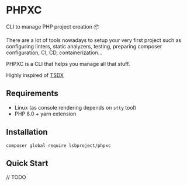 # PHPXC

CLI to manage PHP project creation 📦

There are a lot of tools nowadays to setup your very first project 
such as configuring linters, static analyzers, testing, preparing composer configuration,
CI, CD, containerization...

PHPXC is a CLI that helps you manage all that stuff.

Highly inspired of [TSDX](https://tsdx.io/)

## Requirements

* Linux (as console rendering depends on `stty` tool)
* PHP 8.0 + yarn extension

## Installation

```shell
composer global require lsbproject/phpxc
```

## Quick Start

// TODO
